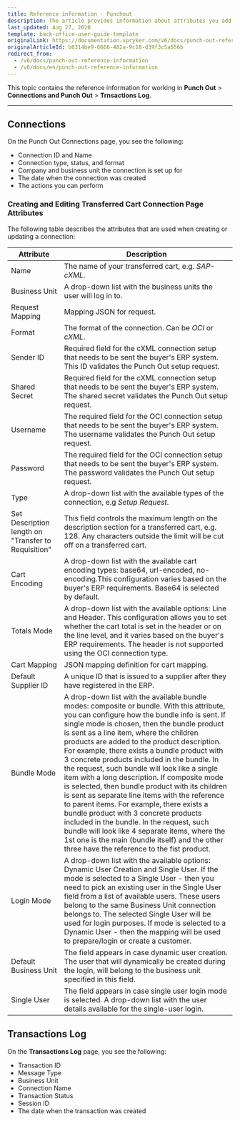 ```yaml
---
title: Reference information - Punchout
description: The article provides information about attributes you add, view, and edit when creating and updating a connection.
last_updated: Aug 27, 2020
template: back-office-user-guide-template
originalLink: https://documentation.spryker.com/v6/docs/punch-out-reference-information
originalArticleId: b6314be9-6666-482a-9c18-d39f3c5a556b
redirect_from:
  - /v6/docs/punch-out-reference-information
  - /v6/docs/en/punch-out-reference-information
---
```


This topic contains the reference information for working in **Punch Out** > **Connections and Punch Out** > **Trnsactions Log**.

---
## Connections
On the Punch Out Connections page, you see the following:

* Connection ID and Name
* Connection type, status, and format
* Company and business unit the connection is set up for
* The date when the connection was created
* The actions you can perform


### Creating and Editing Transferred Cart Connection Page Attributes
The following table describes the attributes that are used when creating or updating a connection:

| Attribute | Description |
| --- | --- |
| Name | The name of your transferred cart, e.g. *SAP-cXML*. |
| Business Unit | A drop-down list with the business units the user will log in to. |
| Request Mapping | Mapping JSON for request. |
| Format | The format of the connection. Can be *OCI* or *cXML*. |
| Sender ID | Required field for the cXML connection setup that needs to be sent the buyer's ERP system. This ID validates the Punch Out setup request. |
| Shared Secret | Required field for the cXML connection setup that needs to be sent the buyer's ERP system. The shared secret validates the Punch Out setup request. |
| Username | The required field for the OCI connection setup that needs to be sent the buyer's ERP system. The username validates the Punch Out setup request. |
| Password | The required field for the OCI connection setup that needs to be sent the buyer's ERP system. The password validates the Punch Out setup request. |
| Type | A drop-down list with the available types of the connection, e.g *Setup Request*. |
| Set Description length on "Transfer to Requisition" | This field controls the maximum length on the description section for a transferred cart, e.g. 128. Any characters outside the limit will be cut off on a transferred cart. | 
| Cart Encoding | A drop-down list with the available cart encoding types: base64, url-encoded, no-encoding.This configuration varies based on the buyer's ERP requirements. Base64 is selected by default. |
| Totals Mode | A drop-down list with the available options: Line and Header. This configuration allows you to set whether the cart total is set in the header or on the line level, and it varies based on the buyer's ERP requirements. The header is not supported using the OCI connection type. |
| Cart Mapping | JSON mapping definition for cart mapping. |
| Default Supplier ID | A unique ID that is issued to a supplier after they have registered in the ERP. |
|Bundle Mode | A drop-down list with the available bundle modes: composite or bundle. With this attribute, you can configure how the bundle info is sent. If single mode is chosen, then the bundle product is sent as a line item, where the children products are added to the product description. For example, there exists a bundle product with 3 concrete products included in the bundle. In the request, such bundle will look like a single item with a long description. If composite mode is selected, then bundle product with its children is sent as separate line items with the reference to parent items. For example, there exists a bundle product with 3 concrete products included in the bundle. In the request, such bundle will look like 4 separate items, where the 1st one is the main (bundle itself) and the other three have the reference to the fist product. |
| Login Mode | A drop-down list with the available options: Dynamic User Creation and Single User. If the mode is selected to a Single User - then you need to pick an existing user in the Single User field from a list of available users. These users belong to the same Business Unit connection belongs to. The selected Single User will be used for login purposes. If mode is selected to a Dynamic User - then the mapping will be used to prepare/login or create a customer. |
| Default Business Unit | The field appears in case dynamic user creation. The user that will dynamically be created during the login, will belong to the business unit specified in this field. |
| Single User | The field appears in case single user login mode is selected. A drop-down list with the user details available for the single-user login. |

## Transactions Log
On the **Transactions Log** page, you see the following:

* Transaction ID 
* Message Type
* Business Unit
* Connection Name
* Transaction Status
* Session ID
* The date when the transaction was created




